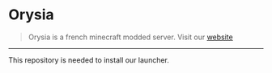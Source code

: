 # Orysia
> Orysia is a french minecraft modded server. Visit our [website](https://orysia.hostim.fr)

---

This repository is needed to install our launcher.
